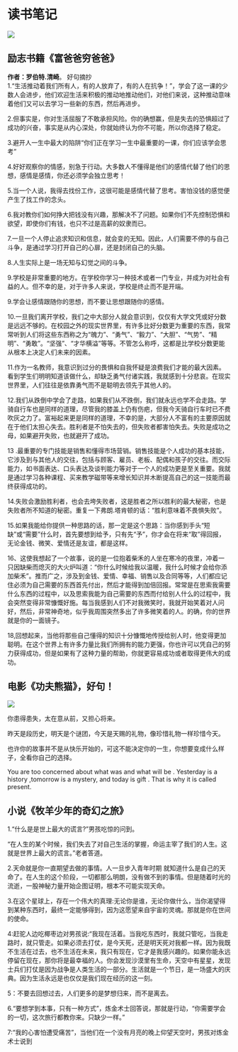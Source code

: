 # 读书笔记
![](https://i1.meixingnan.com/c5deff1b7a804511d3/cad6f6/918aa24e/93d8e01579c44609c22b.png)
## 励志书籍《富爸爸穷爸爸》
**作者：罗伯特.清崎**。
好句摘抄  
1.“生活推动着我们所有人，有的人放弃了，有的人在抗争！”，学会了这一课的少数人会进步，他们欢迎生活来积极的推动地推动他们，对他们来说，这种推动意味着他们又可以去学习一些新的东西，然后再进步。  
  
2.但事实是，你对生活屈服了不敢承担风险。你的确想赢，但是失去的恐惧超过了成功的兴奋，事实是从内心深处，你就始终认为你不可能，所以你选择了稳定。 
  
3.避开人一生中最大的陷阱“你们正在学习一生中最重要的一课，你们应该学会思考”  
  
4.好好观察你的情感，别急于行动。大多数人不懂得是他们的感情代替了他们的思想，感情是感情，你还必须学会独立思考！
   
5.当一个人说，我得去找份工作，这很可能是感情代替了思考。害怕没钱的感觉便产生了找工作的念头。
   
6.我对教你们如何挣大把钱没有兴趣，那解决不了问题。如果你们不先控制恐惧和欲望，即使你们有钱，也只不过是高薪的奴隶而已。
   
7.一旦一个人停止追求知识和信息，就会变的无知。因此，人们需要不停的与自己斗争，是通过学习打开自己的心扉，还是封闭自己的头脑。
   
8.人生实际上是一场无知与幻觉之间的斗争。  
  
9.学校是非常重要的地方。在学校你学习一种技术或者一门专业，并成为对社会有益的人。但不幸的是，对于许多人来说，学校是终止而不是开端。  
  
9.学会让感情跟随你的思想，而不要让思想跟随你的感情。  
  
10.一旦我们离开学校，我们之中大部分人就会意识到，仅仅有大学文凭或好分数是远远不够的。在校园之外的现实世界里，有许多比好分数更为重要的东西，我常常听到人们将这些东西称之为“魄力”、“勇气”、“毅力”、“大胆”、“气势”、“精明”、“勇敢”。“坚强”、“才华横溢”等等。不管怎么称呼，这都是比学校分数更能从根本上决定人们未来的因素。
    
11.作为一名教师，我意识到过分的畏惧和自我怀疑是浪费我们才能的最大因素。看到学生们明明知道该做什么，却缺乏勇气付诸实践，我就感到十分悲哀。在现实世界里，人们往往是依靠勇气而不是聪明去领先于其他人的。
   
12.我们从跌倒中学会了走路，如果我们从不跌倒，我们就永远也学不会走路。学骑自行车也是同样的道理，尽管我的膝盖上仍有伤疤，但我今天骑自行车时已不费吹灰之力了。富裕起来更是同样的道理，不幸的是，大部分人不富有的主要原因就在于他们太担心失去。胜利者是不怕失去的，但失败者都害怕失去。失败是成功之母，如果避开失败，也就避开了成功。  
  
13 .最重要的专门技能是销售和懂得市场营销。销售技能是个人成功的基本技能，它涉及到与其他人的交往，包括与顾客、雇员、老板、配偶和孩子的交往。而交际能力，如书面表达、口头表达及谈判能力等对于一个人的成功更是至关重要。我就是通过学习各种课程、买来教学磁带等来增长知识并木断提高自己的这一技能而最终获得成功的。  
  
14.失败会激励胜利者，也会去垮失败者，这是胜者之所以胜利的最大秘密，也是失败者所不知道的秘密。重复一下弗朗.塔肯顿的话：“胜利意味着不畏惧失败”。  
  
15.如果我能给你提供一种思路的话，那一定是这个思路：当你感到手头“短缺”或“需要”什么时，首先要想到给予，只有先“予”，你才会在将来“取”得回报，无论金钱、微笑、爱情还是友谊，都是这样。
  
16、这使我想起了一个故事，说的是一位抱着柴禾的人坐在寒冷的夜里，冲着一只因缺柴而熄灭的大火炉叫道：“你什么时候给我以温暖，我什么时候才会给你添加柴禾”。推而广之，涉及到金钱、爱情、幸福、销售以及合同等等，人们都应记住必须为自己需要的东西首先付出，然后才能得到加倍回报。常常是在思索我需要什么东西的过程中，以及思索我能为自己需要的东西而付给别人什么的过程中，我会突然变得非常慷慨好施。每当我感到人们不对我微笑时，我就开始笑着对人问好，然后，非常神奇地，似乎我周围突然多出了许多微笑着的人。的确，你的世界就是你的一面镜子。 
  
18,回想起来，当他将那些自己懂得的知识十分慷慨地传授给别人时，他变得更加聪明。在这个世界上有许多力量比我们所拥有的能力更强，你也许可以凭自己的努力获得成功，但是如果有了这种力量的帮助，你就更容易成功或者取得更伟大的成功。  
  
## 电影《功夫熊猫》，好句！
![](https://static.wixstatic.com/media/e4e2af_131477f3efbe46328068c1c9853edbed~mv2.jpg/v1/fill/w_768,h_576,al_c,lg_1,q_90/e4e2af_131477f3efbe46328068c1c9853edbed~mv2.webp)  
  
你患得患失，太在意从前，又担心将来。 
  
昨天是段历史，明天是个谜团，今天是天赐的礼物，像珍惜礼物一样珍惜今天。  

也许你的故事并不是从快乐开始的，可这不能决定你的一生，你想要变成什么样子，全看你自己的选择。  
  
You are too concerned about what was and what will be . Yesterday is a history ,tomorrow is a mystery, and today is gift . That is why it is called present.  
  

## 小说《牧羊少年的奇幻之旅》
1.“什么是是世上最大的谎言?”男孩吃惊的问到。  
  
“在人生的某个时候，我们失去了对自己生活的掌握，命运主宰了我们的人生。这就是世界上最大的谎言。”老者答道。  
  
2.天命就是你一直期望去做的事情。人一旦步入青年时期 就知道什么是自己的天命了。在人生的这个阶段，一切都那么明朗，没有做不到的事情。但是随着时光的流逝，一股神秘力量开始企图证明，根本不可能实现天命。  
  
3.在这个星球上，存在一个伟大的真理:无论你是谁，无论你做什么，当你渴望得到某种东西时，最终一定能够得到，因为这愿望来自宇宙的灵魂。那就是你在世间的使命。  
  
4:赶驼人边吃椰枣边对男孩说:“我现在活着。当我吃东西时，我就只管吃，当我走路时，就只管走。如果必须去打仗，是今天死，还是明天死对我都一样。因为我既不生活在过去，也不生活在未来，我只有现在，它才是我感兴趣的。如果你能永远停留在现在，那你将是最幸福的人。你会发现沙漠里有生命，天空中有星星，发现士兵们打仗是因为战争是人类生活的一部分。生活就是一个节日，是一场盛大的庆典。因为生活永远是也仅仅是我们现在经历的这一刻。  
  
5：不要去回想过去，人们更多的是梦想归来，而不是离去。  
  
6.“要想学到本事，只有一种方式”，炼金术士回答说，那就是行动，“你需要学会的一切，这次旅行都教你来。只缺少一样。”  
  
7:“我的心害怕遭受痛苦”，当他们在一个没有月亮的晚上仰望天空时，男孩对炼金术士说到  


